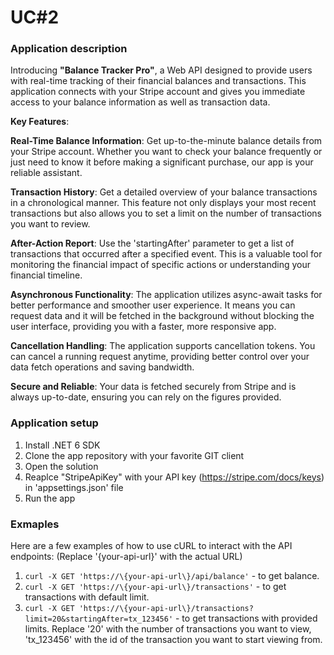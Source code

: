 ﻿# UC#2
### Application description
Introducing **"Balance Tracker Pro"**, a Web API designed to provide users with real-time tracking of their financial balances and transactions. This application connects with your Stripe account and gives you immediate access to your balance information as well as transaction data.

**Key Features**:

**Real-Time Balance Information**: Get up-to-the-minute balance details from your Stripe account. Whether you want to check your balance frequently or just need to know it before making a significant purchase, our app is your reliable assistant.

**Transaction History**: Get a detailed overview of your balance transactions in a chronological manner. This feature not only displays your most recent transactions but also allows you to set a limit on the number of transactions you want to review.

**After-Action Report**: Use the 'startingAfter' parameter to get a list of transactions that occurred after a specified event. This is a valuable tool for monitoring the financial impact of specific actions or understanding your financial timeline.

**Asynchronous Functionality**: The application utilizes async-await tasks for better performance and smoother user experience. It means you can request data and it will be fetched in the background without blocking the user interface, providing you with a faster, more responsive app.

**Cancellation Handling**: The application supports cancellation tokens. You can cancel a running request anytime, providing better control over your data fetch operations and saving bandwidth.

**Secure and Reliable**: Your data is fetched securely from Stripe and is always up-to-date, ensuring you can rely on the figures provided.


### Application setup
1. Install .NET 6 SDK
1. Clone the app repository with your favorite GIT client
1. Open the solution
1. Reaplce "StripeApiKey" with your API key (https://stripe.com/docs/keys) in 'appsettings.json' file
1. Run the app


### Exmaples
Here are a few examples of how to use cURL to interact with the API endpoints:
(Replace '{your-api-url}' with the actual URL)

1. ```curl -X GET 'https://\{your-api-url\}/api/balance'``` - to get balance.
1. ```curl -X GET 'https://\{your-api-url\}/transactions'``` - to get transactions with default limit.
1. ```curl -X GET 'https://\{your-api-url\}/transactions?limit=20&startingAfter=tx_123456'``` - to get transactions with provided limits.
Replace '20' with the number of transactions you want to view, 'tx_123456' with the id of the transaction you want to start viewing from.